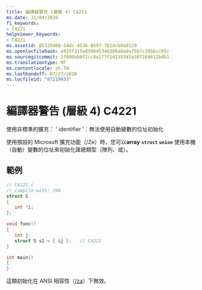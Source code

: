 ```yaml
---
title: 編譯器警告 (層級 4) C4221
ms.date: 11/04/2016
f1_keywords:
- C4221
helpviewer_keywords:
- C4221
ms.assetid: 8532bd68-54dc-4526-8597-f61dcb0a0129
ms.openlocfilehash: e925f315e8506453403b0a0eda75b7c2956cc05c
ms.sourcegitcommit: 1f009ab0f2cc4a177f2d1353d5a38f164612bdb1
ms.translationtype: MT
ms.contentlocale: zh-TW
ms.lasthandoff: 07/27/2020
ms.locfileid: "87219933"
---
```

# <a name="compiler-warning-level-4-c4221"></a>編譯器警告 (層級 4) C4221

使用非標準的擴充： ' identifier '：無法使用自動變數的位址初始化

使用預設的 Microsoft 擴充功能（/Ze）時，您可以**array** **`struct`** **`union`** 使用本機（自動）變數的位址來初始化匯總類型（陣列、或）。

## <a name="example"></a>範例

```c
// C4221.c
// compile with: /W4
struct S
{
   int *i;
};

void func()
{
   int j;
   struct S s1 = { &j };   // C4221
}

int main()
{
}
```

這類初始化在 ANSI 相容性（[/za](../../build/reference/za-ze-disable-language-extensions.md)）下無效。
